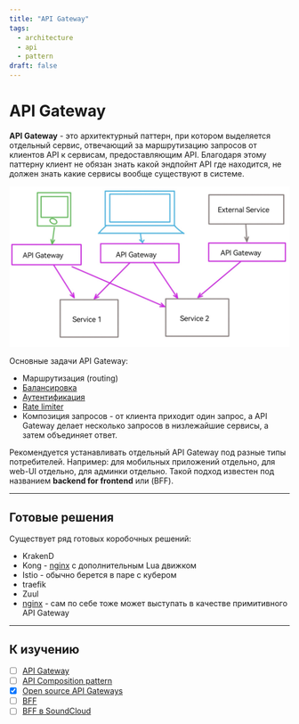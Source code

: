 ```yaml
---
title: "API Gateway"
tags: 
  - architecture
  - api
  - pattern
draft: false
---
```


# API Gateway

__API Gateway__ - это архитектурный паттерн, при котором выделяется отдельный сервис, отвечающий за маршрутизацию запросов от клиентов API к сервисам, предоставляющим API.
Благодаря этому паттерну клиент не обязан знать какой эндпойнт API где находится, не должен знать какие сервисы вообще существуют в системе.

![API gateway schema](../../images/api_gateway.jpg)

Основные задачи API Gateway:
- Маршрутизация (routing)
- [Балансировка](./load_balancer.md)
- [Аутентификация](../security/authentication.md)
- [Rate limiter](./rate_limiter.md)
- Композиция запросов - от клиента приходит один запрос, а API Gateway делает несколько запросов в низлежайшие сервисы, а затем объединяет ответ.

Рекомендуется устанавливать отдельный API Gateway под разные типы потребителей.
Например: для мобильных приложений отдельно, для web-UI отдельно, для админки отдельно.
Такой подход известен под названием __backend for frontend__ или (BFF).


---
## Готовые решения

Существует ряд готовых коробочных решений:
- KrakenD
- Kong - [nginx](../devops/nginx.md) с дополнительным Lua движком
- Istio - обычно берется в паре с кубером
- traefik
- Zuul
- [nginx](../devops/nginx.md) - сам по себе тоже может выступать в качестве примитивного API Gateway


---
## К изучению
- [ ] [API Gateway](https://microservices.io/patterns/apigateway.html)
- [ ] [API Composition pattern](https://microservices.io/patterns/data/api-composition.html)
- [X] [Open source API Gateways](https://www.cyberlands.io/opensourceapigateways)
- [ ] [BFF](https://samnewman.io/patterns/architectural/bff/)
- [ ] [BFF в SoundCloud](https://www.thoughtworks.com/insights/blog/bff-soundcloud)

